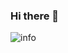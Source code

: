### Hi there 👋

<!--
**huaiwen/huaiwen** is a ✨ _special_ ✨ repository because its `README.md` (this file) appears on your GitHub profile.

Here are some ideas to get you started:

- 🔭 I’m currently working on ...
- 🌱 I’m currently learning ...
- 👯 I’m looking to collaborate on ...
- 🤔 I’m looking for help with ...
- 💬 Ask me about ...
- 📫 How to reach me: ...
- 😄 Pronouns: ...
- ⚡ Fun fact: ...
-->

![info](https://github-readme-stats.vercel.app/api?username=CasterWx&show_icons=true&count_private=true&hide=prs&theme=default_repocard)
